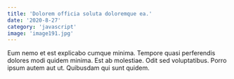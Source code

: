 ```yaml
---
title: 'Dolorem officia soluta doloremque ea.'
date: '2020-8-27'
category: 'javascript'
image: 'image191.jpg'
---
```


Eum nemo et est explicabo cumque minima. Tempore quasi perferendis dolores modi quidem minima. Est ab molestiae. Odit sed voluptatibus. Porro ipsum autem aut ut. Quibusdam qui sunt quidem.
